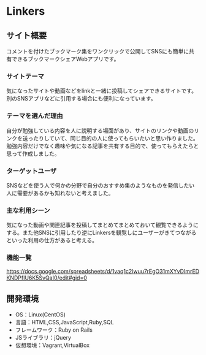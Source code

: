 # Linkers

## サイト概要
コメントを付けたブックマーク集をワンクリックで公開してSNSにも簡単に共有できるブックマークシェアWebアプリです。

### サイトテーマ
気になったサイトや動画などをlinkと一緒に投稿してシェアできるサイトです。別のSNSアプリなどに引用する場合にも便利になっています。

### テーマを選んだ理由
自分が勉強している内容を人に説明する場面があり、サイトのリンクや動画のリンクを送ったりしていて、同じ目的の人に使ってもらいたいと思い作りました。勉強内容だけでなく趣味や気になる記事を共有する目的で、使ってもらえたらと思って作成しました。

### ターゲットユーザ
SNSなどを使う人で何かの分野で自分のおすすめ集のようなものを発信したい人に需要があるかも知れないと考えました。

### 主な利用シーン
気になった動画や関連記事を投稿してまとめてまとめておいて観覧できるようにする。また他SNSに引用したり逆にLinkersを観覧しにユーザーがきてつながるといった利用の仕方があると考える。

### 機能一覧
<https://docs.google.com/spreadsheets/d/1vaq1c2lwuu7rEgO31mXYvDImrEDKNDPfIU6K5SvQaI0/edit#gid=0>

## 開発環境
- OS：Linux(CentOS)
- 言語：HTML,CSS,JavaScript,Ruby,SQL
- フレームワーク：Ruby on Rails
- JSライブラリ：jQuery
- 仮想環境：Vagrant,VirtualBox
